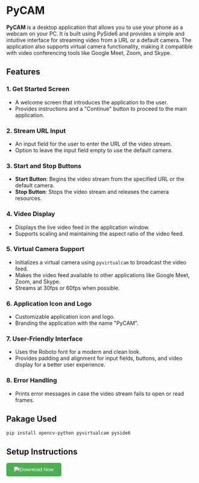 # PyCAM

**PyCAM** is a desktop application that allows you to use your phone as a webcam on your PC. It is built using PySide6 and provides a simple and intuitive interface for streaming video from a URL or a default camera. The application also supports virtual camera functionality, making it compatible with video conferencing tools like Google Meet, Zoom, and Skype.

## Features

### 1. **Get Started Screen**
   - A welcome screen that introduces the application to the user.
   - Provides instructions and a "Continue" button to proceed to the main application.

### 2. **Stream URL Input**
   - An input field for the user to enter the URL of the video stream.
   - Option to leave the input field empty to use the default camera.

### 3. **Start and Stop Buttons**
   - **Start Button**: Begins the video stream from the specified URL or the default camera.
   - **Stop Button**: Stops the video stream and releases the camera resources.

### 4. **Video Display**
   - Displays the live video feed in the application window.
   - Supports scaling and maintaining the aspect ratio of the video feed.

### 5. **Virtual Camera Support**
   - Initializes a virtual camera using `pyvirtualcam` to broadcast the video feed.
   - Makes the video feed available to other applications like Google Meet, Zoom, and Skype.
   - Streams at 30fps or 60fps when possible.

### 6. **Application Icon and Logo**
   - Customizable application icon and logo.
   - Branding the application with the name "PyCAM".

### 7. **User-Friendly Interface**
   - Uses the Roboto font for a modern and clean look.
   - Provides padding and alignment for input fields, buttons, and video display for a better user experience.

### 8. **Error Handling**
   - Prints error messages in case the video stream fails to open or read frames.

## Pakage Used


```bash
pip install opencv-python pyvirtualcam pyside6
```


## Setup Instructions

<a href="https://github.com/Sarwarhridoy4/PyCam/releases/download/1.0/PyCam.exe" download>
    <button style="background-color: #4CAF50; color: white; padding: 10px 20px; border: none; border-radius: 5px; cursor: pointer;">
        <img src="https://img.shields.io/badge/Download-Now-brightgreen" alt="Download Now">
    </button>
</a>

